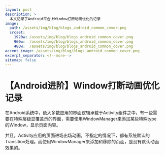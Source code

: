 ```yaml
---
layout: post
description: > 
  本文记录了Android平台上Window打断动画优化的记录
image: 
  path: /assets/img/blog/blogs_android_common_cover.png
  srcset: 
    1920w: /assets/img/blog/blogs_android_common_cover.png
    960w:  /assets/img/blog/blogs_android_common_cover.png
    480w:  /assets/img/blog/blogs_android_common_cover.png
accent_image: /assets/img/blog/blogs_android_common_cover.png
excerpt_separator: <!--more-->
sitemap: false
---
```

# 【Android进阶】Window打断动画优化记录
在Android系统中，绝大多数应用的界面逻辑承载于Activity组件之中，有一些需要在特殊层级显覆盖示的界面，需要使用WindowManager来添加某些特殊type的Window，显示页面内容。

并且，Activity应用的页面进场出场动画，不指定的情况下，都有系统默认的Transition处理。而使用WindowManager来添加和移除的页面，是没有默认动画效果的。


